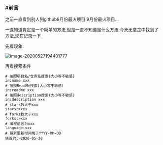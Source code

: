 ### #前言

之前一直看到别人列github8月份最火项目  9月份最火项目...

一直知道肯定是一个简单的方法,但是一直不知道是什么方法,今天无意之中找到了方法,现在记录一下

先看现象:



![image-20200527194401777](/Users/sjy/IdeaProjects2020/blog/image-20200527194401777.png)

再看搜索条件

```shell
# 按照项目名/仓库名搜索(大小写不敏感)
in:name xxx
# 按照ReadMe搜索(大小写不敏感)
in:readme xxx
# 按照description搜索(大小写不敏感)
in:description xxx
# stars数大于xxx
stars:>xxx
# forks数大于xxx
forks:>xxx
# 编程语言为xxx
language:xxx
# 最新更新时间晚于YYYY-MM-DD
铺设的:>2020-05-20

```

